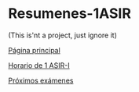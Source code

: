 # Resumenes-1ASIR
(This is'nt a project, just ignore it)

[Página principal](https://alex-17r.github.io/Resumenes-1ASIR/)

[Horario de 1 ASIR-I](https://alex-17r.github.io/Resumenes-1ASIR/Horario.html)

[Próximos exámenes](https://alex-17r.github.io/Resumenes-1ASIR/examenes.html)
